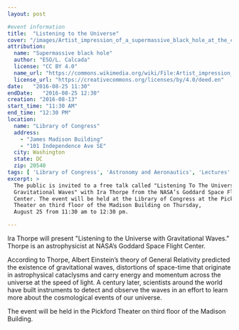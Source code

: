 ```yaml
---
layout: post

#event information
title:  "Listening to the Universe"
cover: "/images/Artist_impression_of_a_supermassive_black_hole_at_the_centre_of_a_galaxy.jpg"
attribution:
  name: "Supermassive black hole"
  author: "ESO/L. Calcada"
  license: "CC BY 4.0"
  name_url: "https://commons.wikimedia.org/wiki/File:Artist_impression_of_a_supermassive_black_hole_at_the_centre_of_a_galaxy.jpg"
  license_url: "https://creativecommons.org/licenses/by/4.0/deed.en"
date:   "2016-08-25 11:30"
endDate:   "2016-08-25 12:30"
creation: "2016-08-13"
start_time: "11:30 AM"
end_time: "12:30 PM"
location:
  name: "Library of Congress"
  address:
    - "James Madison Building"
    - "101 Independence Ave SE"
  city: Washington
  state: DC
  zip: 20540
tags: [ 'Library of Congress', 'Astronomy and Aeronautics', 'Lectures' ]
excerpt: >
  The public is invited to a free talk called "Listening To The Universe With
  Gravitational Waves" with Ira Thorpe from the NASA’s Goddard Space Flight
  Center. The event will be held at the Library of Congress at the Pickford
  Theater on third floor of the Madison Building on Thursday,
  August 25 from 11:30 am to 12:30 pm.

---
```


Ira Thorpe will present "Listening to the Universe with Gravitational Waves."
Thorpe is an astrophysicist at NASA’s Goddard Space Flight Center.

According to Thorpe, Albert Einstein’s theory of General Relativity predicted
the existence of gravitational waves, distortions of space-time that originate
in astrophysical cataclysms and carry energy and momentum across the universe at
the speed of light. A century later, scientists around the world have built
instruments to detect and observe the waves in an effort to learn more about the
cosmological events of our universe.

The event will be held in the Pickford Theater on third floor of the Madison
Building.
